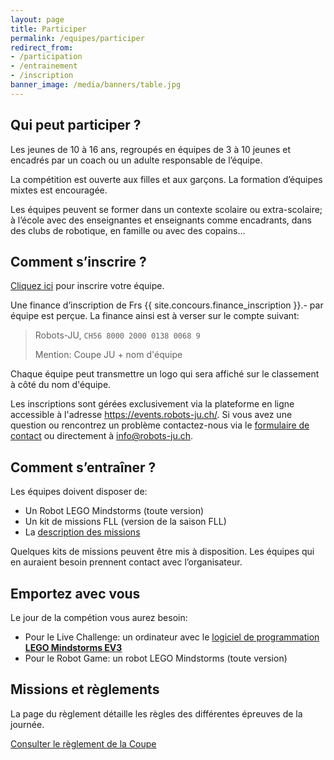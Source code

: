 ```yaml
---
layout: page
title: Participer
permalink: /equipes/participer
redirect_from:
- /participation
- /entrainement
- /inscription
banner_image: /media/banners/table.jpg
---
```


## Qui peut participer ?

Les jeunes de 10 à 16 ans, regroupés en équipes de 3 à 10 jeunes et encadrés
par un coach ou un adulte responsable de l’équipe.

La compétition est ouverte aux filles et aux garçons.
La formation d’équipes mixtes est encouragée.

Les équipes peuvent se former dans un contexte scolaire ou extra-scolaire;
à l’école avec des enseignantes et enseignants comme encadrants,
dans des clubs de robotique, en famille ou avec des copains…

## Comment s’inscrire ?

<a class="btn btn-default" href="https://events.robots-ju.ch/forms/coupe-2020">Cliquez ici</a> pour inscrire votre équipe.

Une finance d’inscription de Frs {{ site.concours.finance_inscription }}.- par équipe est perçue.
La finance ainsi est à verser sur le compte suivant:

> Robots-JU, `CH56 8000 2000 0138 0068 9`
>
> Mention: Coupe JU + nom d'équipe

Chaque équipe peut transmettre un logo qui sera affiché sur le classement à côté du nom d'équipe.

Les inscriptions sont gérées exclusivement via la plateforme en ligne accessible à l'adresse <https://events.robots-ju.ch/>.
Si vous avez une question ou rencontrez un problème contactez-nous via le [formulaire de contact](/contact) ou directement à <info@robots-ju.ch>.

## Comment s’entraîner ?

Les équipes doivent disposer de:

- Un Robot LEGO Mindstorms (toute version)
- Un kit de missions FLL (version de la saison FLL)
- La [description des missions](https://www.epfl.ch/education/education-and-science-outreach/fr/jeunepublic/fll/fll-regles/)

Quelques kits de missions peuvent être mis à disposition.
Les équipes qui en auraient besoin prennent contact avec l’organisateur.

## Emportez avec vous

Le jour de la compétion vous aurez besoin:

- Pour le Live Challenge: un ordinateur avec le [logiciel de programmation **LEGO Mindstorms EV3**](https://www.lego.com/fr-fr/themes/mindstorms/downloads)
- Pour le Robot Game: un robot LEGO Mindstorms (toute version)

## Missions et règlements

La page du règlement détaille les règles des différentes épreuves de la journée.

<a class="btn btn-default" href="/equipes/reglement">Consulter le règlement de la Coupe</a>
